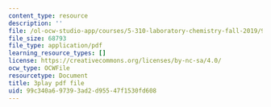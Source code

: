```yaml
---
content_type: resource
description: ''
file: /ol-ocw-studio-app/courses/5-310-laboratory-chemistry-fall-2019/99c340a697393ad2d95547f1530fd608_TgrNa_Guigs.pdf
file_size: 68793
file_type: application/pdf
learning_resource_types: []
license: https://creativecommons.org/licenses/by-nc-sa/4.0/
ocw_type: OCWFile
resourcetype: Document
title: 3play pdf file
uid: 99c340a6-9739-3ad2-d955-47f1530fd608
---
```


